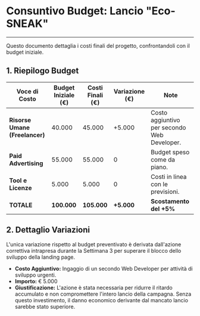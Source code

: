 # Consuntivo Budget: Lancio "Eco-SNEAK"

---

Questo documento dettaglia i costi finali del progetto, confrontandoli con il budget iniziale.

## 1. Riepilogo Budget

| Voce di Costo                 | Budget Iniziale (€) | Costi Finali (€) | Variazione (€) | Note                                        |
| ----------------------------- | ------------------- | ---------------- | -------------- | ------------------------------------------- |
| **Risorse Umane (Freelancer)**| 40.000              | 45.000           | +5.000         | Costo aggiuntivo per secondo Web Developer. |
| **Paid Advertising**          | 55.000              | 55.000           | 0              | Budget speso come da piano.                 |
| **Tool e Licenze**            | 5.000               | 5.000            | 0              | Costi in linea con le previsioni.           |
| **TOTALE**                    | **100.000**         | **105.000**      | **+5.000**     | **Scostamento del +5%**                     |

## 2. Dettaglio Variazioni

L'unica variazione rispetto al budget preventivato è derivata dall'azione correttiva intrapresa durante la Settimana 3 per superare il blocco dello sviluppo della landing page.

- **Costo Aggiuntivo:** Ingaggio di un secondo Web Developer per attività di sviluppo urgenti.
- **Importo:** € 5.000
- **Giustificazione:** L'azione è stata necessaria per ridurre il ritardo accumulato e non compromettere l'intero lancio della campagna. Senza questo investimento, il danno economico derivante dal mancato lancio sarebbe stato superiore.

